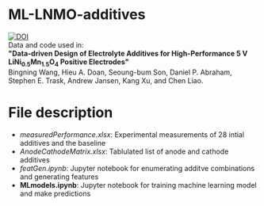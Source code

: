 # ML-LNMO-additives
[![DOI](https://zenodo.org/badge/810364171.svg)](https://doi.org/10.5281/zenodo.14715367) \
Data and code used in:\
**"Data-driven Design of Electrolyte Additives for High-Performance 5 V LiNi<sub>0.5</sub>Mn<sub>1.5</sub>O<sub>4</sub> Positive Electrodes"**\
Bingning Wang, Hieu A. Doan, Seoung-bum Son, Daniel P. Abraham, Stephen E. Trask, Andrew Jansen, Kang Xu, and Chen Liao. 
# File description
- _measuredPerformance.xlsx_: Experimental measurements of 28 intial additives and the baseline
- _AnodeCathodeMatrix.xlsx_: Tablulated list of anode and cathode additives
- _featGen.ipynb_: Jupyter notebook for enumerating additve combinations and generating features
- **MLmodels.ipynb**: Jupyter notebook for training machine learning model and make predictions
